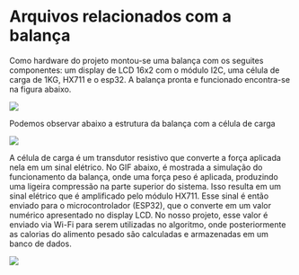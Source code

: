 # Arquivos relacionados com a balança 

Como hardware do projeto montou-se uma balança com os seguites componentes: um display de LCD 16x2 com o módulo I2C, uma célula de carga de 1KG, HX711 e o esp32. A balança pronta e funcionado encontra-se na figura abaixo.

![](https://github.com/suzuki1994/PI3-2024/blob/main/Figuras/Balan%C3%A7a%20funcionando.png)

Podemos observar abaixo a estrutura da balança com a célula de carga

![](https://github.com/suzuki1994/PI3-2024/blob/main/Figuras/Balan%C3%A7a%20side%20view.jpeg)

A célula de carga é um transdutor resistivo que converte a força aplicada nela em um sinal elétrico. No GIF abaixo, é mostrada a simulação do funcionamento da balança, onde uma força peso é aplicada, produzindo uma ligeira compressão na parte superior do sistema. Isso resulta em um sinal elétrico que é amplificado pelo módulo HX711. Esse sinal é então enviado para o microcontrolador (ESP32), que o converte em um valor numérico apresentado no display LCD. No nosso projeto, esse valor é enviado via Wi-Fi para serem utilizadas no algoritmo, onde posteriormente as calorias do alimento pesado são calculadas e armazenadas em um banco de dados.

![](https://www.toledobrasil.com/blob/upload/peso-padrao-2.gif)
